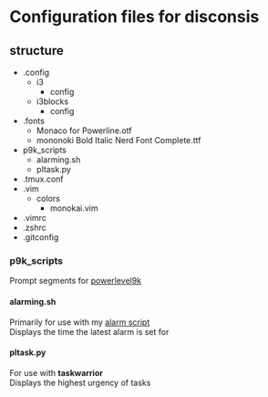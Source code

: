 # Configuration files for disconsis

## structure
- .config
    - i3
        - config
    - i3blocks
        - config
- .fonts
    - Monaco for Powerline.otf
    - mononoki Bold Italic Nerd Font Complete.ttf
- p9k_scripts
    - alarming.sh
    - pltask.py
- .tmux.conf
- .vim
    - colors
        - monokai.vim
- .vimrc
- .zshrc
- .gitconfig

  
### p9k\_scripts  
Prompt segments for [powerlevel9k](https://github.com/bhilburn/powerlevel9k)  
#### alarming.sh  
Primarily for use with my [alarm script](https://github.com/disconsis/Utils)  
Displays the time the latest alarm is set for  
#### pltask.py  
For use with **taskwarrior**  
Displays the highest urgency of tasks  
